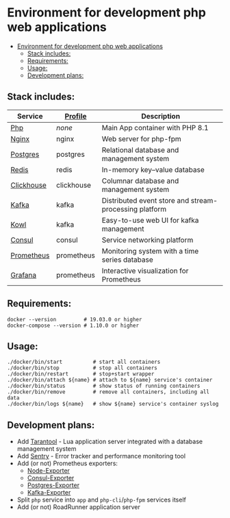 # Environment for development php web applications #

- [Environment for development php web applications](#environment-for-development-php-web-applications)
  - [Stack includes:](#stack-includes)
  - [Requirements:](#requirements)
  - [Usage:](#usage)
  - [Development plans:](#development-plans)

## Stack includes:

| Service                                                              | [Profile](https://docs.docker.com/compose/profiles/) | Description                                            |
| -------------------------------------------------------------------- | ---------------------------------------------------- | ------------------------------------------------------ |
| [Php](./images/php/Dockerfile)                                       | *none*                                               | Main App container with PHP 8.1                        |
| [Nginx](./images/nginx/Dockerfile)                                   | nginx                                                | Web server for php-fpm                                 |
| [Postgres](https://hub.docker.com/_/postgres/)                       | postgres                                             | Relational database and management system              |
| [Redis](https://hub.docker.com/_/redis/)                             | redis                                                | In-memory key–value database                           |
| [Clickhouse](https://hub.docker.com/r/clickhouse/clickhouse-server/) | clickhouse                                           | Columnar database and management system                |
| [Kafka](https://hub.docker.com/r/bitnami/kafka/)                     | kafka                                                | Distributed event store and stream-processing platform |
| [Kowl](https://hub.docker.com/r/rsmnarts/kowl/)                      | kafka                                                | Easy-to-use web UI for kafka management                |
| [Consul](https://hub.docker.com/_/consul/)                           | consul                                               | Service networking platform                            |
| [Prometheus](https://hub.docker.com/r/prom/prometheus/)              | prometheus                                           | Monitoring system with a time series database          |
| [Grafana](https://hub.docker.com/r/grafana/grafana/)                 | prometheus                                           | Interactive visualization for Prometheus               |

## Requirements:
```shell
docker --version         # 19.03.0 or higher
docker-compose --version # 1.10.0 or higher
```

## Usage:
```shell
./docker/bin/start          # start all containers
./docker/bin/stop           # stop all containers
./docker/bin/restart        # stop+start wrapper
./docker/bin/attach ${name} # attach to ${name} service's container
./docker/bin/status         # show status of running containers
./docker/bin/remove         # remove all containers, including all data
./docker/bin/logs ${name}   # show ${name} service's container syslog
```

## Development plans:
* Add [Tarantool](https://hub.docker.com/r/tarantool/tarantool/) - Lua application server integrated with a database management system
* Add [Sentry](https://hub.docker.com/_/sentry) - Error tracker and performance monitoring tool
* Add (or not) Prometheus exporters:
  * [Node-Exporter](https://hub.docker.com/r/prom/node-exporter)
  * [Consul-Exporter](https://hub.docker.com/r/prom/consul-exporter)
  * [Postgres-Exporter](https://hub.docker.com/r/prometheuscommunity/postgres-exporter)
  * [Kafka-Exporter](https://hub.docker.com/r/danielqsj/kafka-exporter)
* Split `php` service into `app` and `php-cli`/`php-fpm` services itself
* Add (or not) RoadRunner application server